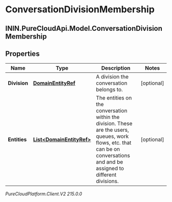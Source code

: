 # ConversationDivisionMembership

## ININ.PureCloudApi.Model.ConversationDivisionMembership

## Properties

|Name | Type | Description | Notes|
|------------ | ------------- | ------------- | -------------|
| **Division** | [**DomainEntityRef**](DomainEntityRef) | A division the conversation belongs to. | [optional] |
| **Entities** | [**List&lt;DomainEntityRef&gt;**](DomainEntityRef) | The entities on the conversation within the division. These are the users, queues, work flows, etc. that can be on conversations and and be assigned to different divisions. | [optional] |



_PureCloudPlatform.Client.V2 215.0.0_
